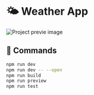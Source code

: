 # 🌤 Weather App

![Project previe image](https://res.cloudinary.com/dhpxqwsym/image/upload/w_1280,h_720,c_fill/v1678870284/documentations/weatherapp_efg27e)

## 💨 Commands

```bash
npm run dev
npm run dev -- --open
npm run build
npm run preview
npm run test
```
